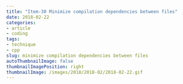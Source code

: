 ```yaml
---
title: "Item-30 Minimize compilation dependencies between files"
date: 2018-02-22
categories:
- article
- coding
tags:
- technique
- cpp
slug: minimize compilation dependencies between files
autoThumbnailImage: false
thumbnailImagePosition: right
thumbnailImage: /images/2018/2018-02/2018-02-22.gif
---
```



<!--more-->